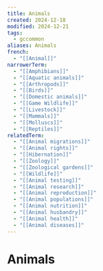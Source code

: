 ```yaml
---
title: Animals
created: 2024-12-18
modified: 2024-12-21
tags:
  - gccommon
aliases: Animals
french:
  - "[[Animal]]"
narrowerTerm:
  - "[[Amphibians]]"
  - "[[Aquatic animals]]"
  - "[[Arthropods]]"
  - "[[Birds]]"
  - "[[Domestic animals]]"
  - "[[Game Wildlife]]"
  - "[[Livestock]]"
  - "[[Mammals]]"
  - "[[Molluscs]]"
  - "[[Reptiles]]"
relatedTerm:
  - "[[Animal migrations]]"
  - "[[Animal rights]]"
  - "[[Hibernation]]"
  - "[[Zoology]]"
  - "[[Zoological gardens]]"
  - "[[Wildlife]]"
  - "[[Animal testing]]"
  - "[[Animal research]]"
  - "[[Animal reproduction]]"
  - "[[Animal populations]]"
  - "[[Animal nutrition]]"
  - "[[Animal husbandry]]"
  - "[[Animal health]]"
  - "[[Animal diseases]]"
---
```

# Animals
